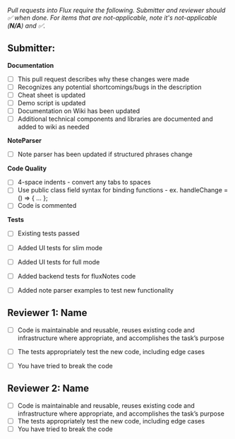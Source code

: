 _Pull requests into Flux require the following. Submitter and reviewer should :white_check_mark: when done. For items that are not-applicable, note it's not-applicable (**N/A**) and :white_check_mark:._


## Submitter:

**Documentation**

- [ ] This pull request describes why these changes were made
- [ ] Recognizes any potential shortcomings/bugs in the description 
- [ ] Cheat sheet is updated
- [ ] Demo script is updated 
- [ ] Documentation on Wiki has been updated 
- [ ] Additional technical components and libraries are documented and added to wiki as needed

**NoteParser**

- [ ] Note parser has been updated if structured phrases change

**Code Quality**

- [ ] 4-space indents - convert any tabs to spaces
- [ ] Use public class field syntax for binding functions - ex. handleChange = () => { ... };
- [ ] Code is commented

**Tests**

- [ ] Existing tests passed
- [ ] Added UI tests for slim mode 
- [ ] Added UI tests for full mode
- [ ] Added backend tests for fluxNotes code
- [ ] Added note parser examples to test new functionality


## Reviewer 1: Name

- [ ] Code is maintainable and reusable, reuses existing code and infrastructure where appropriate, and accomplishes the task’s purpose
- [ ] The tests appropriately test the new code, including edge cases
- [ ] You have tried to break the code


## Reviewer 2: Name

- [ ] Code is maintainable and reusable, reuses existing code and infrastructure where appropriate, and accomplishes the task’s purpose
- [ ] The tests appropriately test the new code, including edge cases
- [ ] You have tried to break the code
